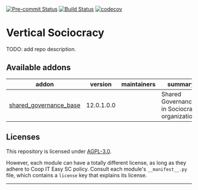 
<!-- /!\ Non OCA Context : Set here the badge of your runbot / runboat instance. -->
[![Pre-commit Status](https://github.com/coopiteasy/vertical-sociocracy/actions/workflows/pre-commit.yml/badge.svg?branch=12.0)](https://github.com/coopiteasy/vertical-sociocracy/actions/workflows/pre-commit.yml?query=branch%3A12.0)
[![Build Status](https://github.com/coopiteasy/vertical-sociocracy/actions/workflows/test.yml/badge.svg?branch=12.0)](https://github.com/coopiteasy/vertical-sociocracy/actions/workflows/test.yml?query=branch%3A12.0)
[![codecov](https://codecov.io/gh/coopiteasy/vertical-sociocracy/branch/12.0/graph/badge.svg)](https://codecov.io/gh/coopiteasy/vertical-sociocracy)
<!-- /!\ Non OCA Context : Set here the badge of your translation instance. -->

<!-- /!\ do not modify above this line -->

# Vertical Sociocracy

TODO: add repo description.

<!-- /!\ do not modify below this line -->

<!-- prettier-ignore-start -->
[//]: # (addons)

Available addons
----------------
addon | version | maintainers | summary
--- | --- | --- | ---
[shared_governance_base](shared_governance_base/) | 12.0.1.0.0 |  | Shared Governance in Sociocracy organizations.

[//]: # (end addons)

<!-- prettier-ignore-end -->

## Licenses

This repository is licensed under [AGPL-3.0](LICENSE).

However, each module can have a totally different license, as long as they adhere to Coop IT Easy SC
policy. Consult each module's `__manifest__.py` file, which contains a `license` key
that explains its license.

----
<!-- /!\ Non OCA Context : Set here the full description of your organization. -->
